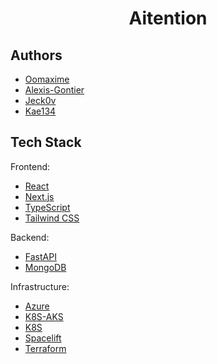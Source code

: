 
# <p align="center">Aitention</p>
  
## Authors
- [Oomaxime](https://github.com/Oomaxime)
- [Alexis-Gontier](https://github.com/Alexis-Gontier)
- [Jeck0v](https://github.com/Jeck0v)
- [Kae134](https://github.com/Kae134)

## Tech Stack
Frontend:
- [React](https://reactjs.org/)
- [Next.js](https://nextjs.org/)
- [TypeScript](https://www.typescriptlang.org/)
- [Tailwind CSS](https://tailwindcss.com/)

Backend:
- [FastAPI](https://fastapi.tiangolo.com/)
- [MongoDB](https://www.mongodb.com/)

Infrastructure:
-  [Azure](https://azure.microsoft.com/fr-fr/products/devops)
- [K8S-AKS](https://azure.microsoft.com/fr-fr/products/kubernetes-service)
- [K8S](https://kubernetes.io/)
- [Spacelift](https://spacelift.io/)
- [Terraform](https://developer.hashicorp.com/terraform)


